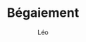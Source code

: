 ---
layout: post
title: "Bégaiement"
description: "C’est une bonne situation ça scribe ?"
tags: challenges
author: "Léo"
thumbnailColor: "#EDAE49"
icon: 🗨️
---